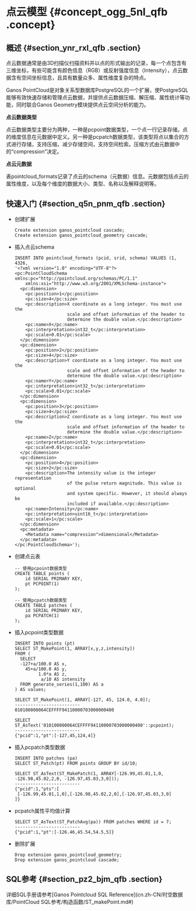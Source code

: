 # 点云模型 {#concept_ogg_5nl_qfb .concept}

## 概述 {#section_ynr_rxl_qfb .section}

点云数据通常是由3D扫描仪扫描资料并以点的形式输出的记录，每一个点包含有三维坐标，有些可能含有颜色信息（RGB）或反射强度信息（Intensity），点云数据含有空间坐标信息，且具有数量众多、属性维度复杂的特点。

Ganos PointCloud是对象关系型数据库PostgreSQL的一个扩展，使PostgreSQL能够有效快速存储和管理点云数据，并提供点云数据压缩、解压缩、属性统计等功能，同时联合Ganos Geometry模块提供点云空间分析的能力。

**点云数据类型**

点云数据类型主要分为两种，一种是pcpoint数据类型，一个点一行记录存储。点的维度信息在元数据中定义。另一种是pcpatch数据类型，该类型将点以集合的方式进行存储，支持压缩，减少存储空间，支持空间检索。压缩方式由元数据中的“compression”决定。

**点云元数据**

表pointcloud\_formats记录了点云的schema（元数据）信息。元数据包括点云的属性维度，以及每个维度的数据大小、类型、名称以及解释说明等。

## 快速入门 {#section_q5n_pnm_qfb .section}

-   创建扩展

    ```
    Create extension ganos_pointcloud cascade;
    Create extension ganos_pointcloud_geometry cascade;
    ```

-   插入点云schema

    ```
    INSERT INTO pointcloud_formats (pcid, srid, schema) VALUES (1, 4326,
    '<?xml version="1.0" encoding="UTF-8"?>
    <pc:PointCloudSchema xmlns:pc="http://pointcloud.org/schemas/PC/1.1"
        xmlns:xsi="http://www.w3.org/2001/XMLSchema-instance">
      <pc:dimension>
        <pc:position>1</pc:position>
        <pc:size>4</pc:size>
        <pc:description>X coordinate as a long integer. You must use the
                        scale and offset information of the header to
                        determine the double value.</pc:description>
        <pc:name>X</pc:name>
        <pc:interpretation>int32_t</pc:interpretation>
        <pc:scale>0.01</pc:scale>
      </pc:dimension>
      <pc:dimension>
        <pc:position>2</pc:position>
        <pc:size>4</pc:size>
        <pc:description>Y coordinate as a long integer. You must use the
                        scale and offset information of the header to
                        determine the double value.</pc:description>
        <pc:name>Y</pc:name>
        <pc:interpretation>int32_t</pc:interpretation>
        <pc:scale>0.01</pc:scale>
      </pc:dimension>
      <pc:dimension>
        <pc:position>3</pc:position>
        <pc:size>4</pc:size>
        <pc:description>Z coordinate as a long integer. You must use the
                        scale and offset information of the header to
                        determine the double value.</pc:description>
        <pc:name>Z</pc:name>
        <pc:interpretation>int32_t</pc:interpretation>
        <pc:scale>0.01</pc:scale>
      </pc:dimension>
      <pc:dimension>
        <pc:position>4</pc:position>
        <pc:size>2</pc:size>
        <pc:description>The intensity value is the integer representation
                        of the pulse return magnitude. This value is optional
                        and system specific. However, it should always be
                        included if available.</pc:description>
        <pc:name>Intensity</pc:name>
        <pc:interpretation>uint16_t</pc:interpretation>
        <pc:scale>1</pc:scale>
      </pc:dimension>
      <pc:metadata>
        <Metadata name="compression">dimensional</Metadata>
      </pc:metadata>
    </pc:PointCloudSchema>');
    ```

-   创建点云表

    ```
    -- 使用pcpoint数据类型
    CREATE TABLE points (
        id SERIAL PRIMARY KEY,
        pt PCPOINT(1)
    );
    
    -- 使用pcpatch数据类型
    CREATE TABLE patches (
        id SERIAL PRIMARY KEY,
        pa PCPATCH(1)
    );
    ```

-   插入pcpoint类型数据

    ```
    INSERT INTO points (pt)
    SELECT ST_MakePoint(1, ARRAY[x,y,z,intensity])
    FROM (
      SELECT
      -127+a/100.0 AS x,
        45+a/100.0 AS y,
             1.0*a AS z,
              a/10 AS intensity
      FROM generate_series(1,100) AS a
    ) AS values;
    
    SELECT ST_MakePoint(1, ARRAY[-127, 45, 124.0, 4.0]);
    -------------------------
    010100000064CEFFFF94110000703000000400
    
    SELECT ST_AsText('010100000064CEFFFF94110000703000000400'::pcpoint);
    -------------------------
    {"pcid":1,"pt":[-127,45,124,4]}
    ```

-   插入pcpatch类型数据

    ```
    INSERT INTO patches (pa)
    SELECT ST_Patch(pt) FROM points GROUP BY id/10;
    
    SELECT ST_AsText(ST_MakePatch(1, ARRAY[-126.99,45.01,1,0, -126.98,45.02,2,0, -126.97,45.03,3,0]));
    -------------------------
    {"pcid":1,"pts":[
     [-126.99,45.01,1,0],[-126.98,45.02,2,0],[-126.97,45.03,3,0]
    ]}
    ```

-   pcpatch属性平均值计算

    ```
    SELECT ST_AsText(ST_PatchAvg(pa)) FROM patches WHERE id = 7;
    -------------------------
    {"pcid":1,"pt":[-126.46,45.54,54.5,5]}
    ```

-   删除扩展 

    ```
    Drop extension ganos_pointcloud_geometry;
    Drop extension ganos_pointcloud cascade;
    ```


## SQL参考 {#section_pz2_bjm_qfb .section}

详细SQL手册请参考[Ganos Pointcloud SQL Reference](cn.zh-CN/时空数据库/PointCloud SQL参考/构造函数/ST_makePoint.md#)

